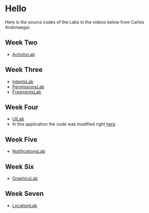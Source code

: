Hello
====
Here is the source codes of the Labs in the videos below from Carlos Andonaegui.

Week Two
--------
- [ActivityLab](http://www.youtube.com/watch?v=YqOqD1pEWlw)

Week Three
----------
- [IntentsLab](http://www.youtube.com/watch?v=knp33B2oKbw)
- [PermissionsLab](http://www.youtube.com/watch?v=81Ws4ZkC--w)
- [FragmentsLab](http://www.youtube.com/watch?v=uM3-wnbAv24)

Week Four
-------------
- [UILab](http://www.youtube.com/watch?v=S1vE2858uXw)
- In this application the code was modified right [here](https://github.com/charlires/coursera-android/blob/master/week4-UILab/UILabs/src/course/labs/todomanager/ToDoListAdapter.java#L116)

Week Five
-------------
- [NotificationsLab](http://www.youtube.com/watch?v=Y_MXuCfT-ZM)

Week Six
--------
- [GraphicsLab](http://www.youtube.com/watch?v=ySoTKEcouD4)

Week Seven
--------
- [LocationLab]()